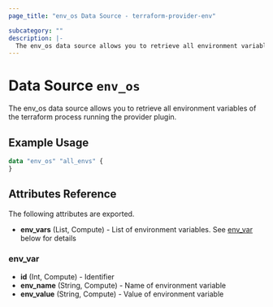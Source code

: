 ```yaml
---
page_title: "env_os Data Source - terraform-provider-env"

subcategory: ""
description: |-
  The env_os data source allows you to retrieve all environment variables of the terraform process running the provider plugin.
---
```


# Data Source `env_os`

The env_os data source allows you to retrieve all environment variables of the terraform process running the provider plugin.

## Example Usage

```terraform
data "env_os" "all_envs" {
}
```

## Attributes Reference

The following attributes are exported.

- **env_vars** (List, Compute) - List of environment variables. See [env_var](#env_var) below for details

### env_var

- **id** (Int, Compute) - Identifier
- **env_name** (String, Compute) - Name of environment variable
- **env_value** (String, Compute) - Value of environment variable

